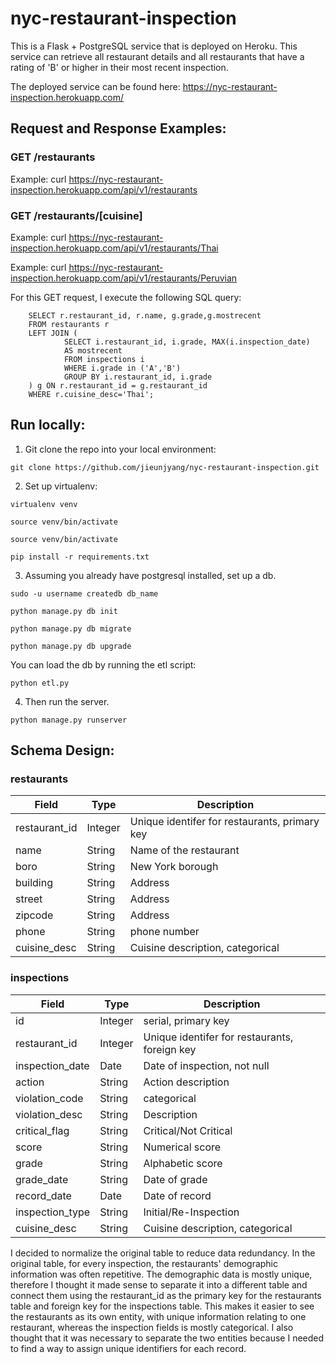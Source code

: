 # nyc-restaurant-inspection
This is a Flask + PostgreSQL service that is deployed on Heroku. This service can retrieve all restaurant details and all restaurants that have a rating of 'B' or higher in their most recent inspection.

The deployed service can be found here: https://nyc-restaurant-inspection.herokuapp.com/

## Request and Response Examples:
### GET /restaurants
Example: curl https://nyc-restaurant-inspection.herokuapp.com/api/v1/restaurants

### GET /restaurants/[cuisine]
Example: curl https://nyc-restaurant-inspection.herokuapp.com/api/v1/restaurants/Thai

Example: curl https://nyc-restaurant-inspection.herokuapp.com/api/v1/restaurants/Peruvian

For this GET request, I execute the following SQL query:


        SELECT r.restaurant_id, r.name, g.grade,g.mostrecent
        FROM restaurants r
        LEFT JOIN (
                SELECT i.restaurant_id, i.grade, MAX(i.inspection_date)
                AS mostrecent
                FROM inspections i
                WHERE i.grade in ('A','B')
                GROUP BY i.restaurant_id, i.grade
        ) g ON r.restaurant_id = g.restaurant_id
        WHERE r.cuisine_desc='Thai';
	
## Run locally:
1. Git clone the repo into your local environment:

```git clone https://github.com/jieunjyang/nyc-restaurant-inspection.git```

2. Set up virtualenv: 

```virtualenv venv```

```source venv/bin/activate```

```source venv/bin/activate```

```pip install -r requirements.txt```


3. Assuming you already have postgresql installed, set up a db.

``` sudo -u username createdb db_name ```

```python manage.py db init```

```python manage.py db migrate```

```python manage.py db upgrade```

You can load the db by running the etl script:

```python etl.py```

4. Then run the server.

```python manage.py runserver```

## Schema Design:

### restaurants
Field | Type | Description
------|------|---------------
restaurant_id |  Integer | Unique identifer for restaurants, primary key
name | String | Name of the restaurant
boro | String | New York borough
building | String | Address
street | String | Address
zipcode | String | Address
phone | String | phone number
cuisine_desc | String | Cuisine description, categorical

### inspections
Field | Type | Description
------|------|---------------
id | Integer | serial, primary key
restaurant_id |  Integer | Unique identifer for restaurants, foreign key
inspection_date | Date | Date of inspection, not null
action | String | Action description
violation_code | String | categorical
violation_desc | String | Description
critical_flag | String | Critical/Not Critical
score | String | Numerical score
grade | String | Alphabetic score
grade_date | String | Date of grade
record_date | Date | Date of record
inspection_type | String | Initial/Re-Inspection
cuisine_desc | String | Cuisine description, categorical

I decided to normalize the original table to reduce data redundancy. In the original table, for every inspection, the restaurants' demographic information was often repetitive. The demographic data is mostly unique, therefore I thought it made sense to separate it into a different table and connect them using the restaurant_id as the primary key for the restaurants table and foreign key for the inspections table. This makes it easier to see the restaurants as its own entity, with unique information relating to one restaurant, whereas the inspection fields is mostly categorical. I also thought that it was necessary to separate the two entities because I needed to find a way to assign unique identifiers for each record.
